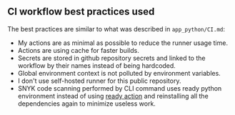 ## CI workflow best practices used
The best practices are similar to what was described in `app_python/CI.md`:

- My actions are as minimal as possible to reduce the runner usage time.
- Actions are using cache for faster builds.
- Secrets are stored in github repository secrets and linked to the workflow by their names instead of being hardcoded.
- Global environment context is not polluted by environment variables.
- I don't use self-hosted runner for this public repository.
- SNYK code scanning performed by CLI command uses ready python environment instead of
  using [ready action](https://github.com/snyk/actions/tree/master/maven) and reinstalling all the dependencies
  again to minimize useless work.